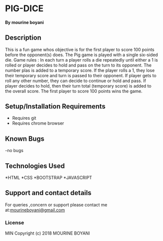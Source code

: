 # PIG-DICE
#### By mourine boyani
## Description
This is a fun game whos objective is for the first player to score 100 points before the opponent(s) does. The Pig game is played with a single six-sided die.
Game rules :
In each turn a player rolls a die repeatedly until either a 1 is rolled or player decides to hold and pass on the turn to its opponent.
The number plas is added to a temporary score. If the player rolls a 1, they lose their temporary score and turn is passed to their opponent.
If player gets to roll any other number, they can decide to continue or hold and pass.
If player decides to hold, then their turn total (temporary score) is added to the overall score.
The first player to score 100 points wins the game.
## Setup/Installation Requirements
* Requires git
* Requires chrome browser
## Known Bugs
-no bugs
## Technologies Used
*HTML
*CSS
*BOOTSTRAP
*JAVASCRIPT
## Support and contact details
For queries ,concern or support please contact me at:mourineboyani@gmail.com
### License
MIN
Copyright (c) 2018 MOURINE BOYANI

